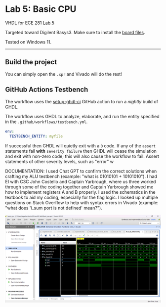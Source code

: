 # Lab 5: Basic CPU

VHDL for ECE 281 [Lab 5](https://usafa-ece.github.io/ece281-book/lab/lab5.html)

Targeted toward Digilent Basys3. Make sure to install the [board files](https://github.com/Xilinx/XilinxBoardStore/tree/2018.2/boards/Digilent/basys3).

Tested on Windows 11.

---

## Build the project

You can simply open the `.xpr` and Vivado will do the rest!

## GitHub Actions Testbench

The workflow uses the [setup-ghdl-ci](https://github.com/ghdl/setup-ghdl-ci) GitHub action
to run a *nightly* build of [GHDL](https://ghdl.github.io/ghdl/).

The workflow uses GHDL to analyze, elaborate, and run the entity specified in the `.github/workflows/testbench.yml`.

```yaml
env:
  TESTBENCH_ENTITY: myfile
```

If successful then GHDL will quietly exit with a `0` code.
If any of the `assert` statements fail **with** `severity failure` then GHDL will cease the simulation and exit with non-zero code; this will also cause the workflow to fail.
Assert statements of other severity levels, such as "error" w

DOCUMENTATION: I used Chat GPT to confirm the correct solutions when crafting my ALU testbench (example: "what is 01010101 + 10101010"). I had EI with C3C John Costello and Captain Yarbrough, where us three worked through some of the coding together and Captain Yarbrough showed me how to implement
registers A and B properly. I used the schematics in the textbook to aid my coding, especially for the flag logic. I looked up multiple questions on Stack Overflow to
help with syntax errors in Vivado (example: "what does 'i_sum port is not defined' mean?"). 

![Lab 5 Waveform](Lab5Waveform.png)
